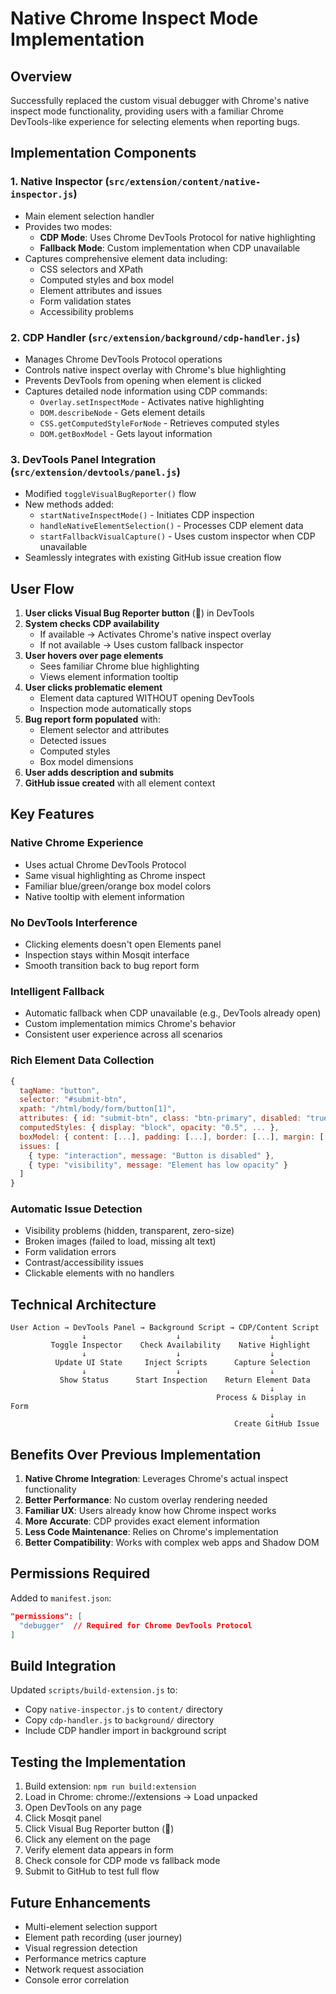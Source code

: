 # Native Chrome Inspect Mode Implementation

## Overview
Successfully replaced the custom visual debugger with Chrome's native inspect mode functionality, providing users with a familiar Chrome DevTools-like experience for selecting elements when reporting bugs.

## Implementation Components

### 1. **Native Inspector (`src/extension/content/native-inspector.js`)**
- Main element selection handler
- Provides two modes:
  - **CDP Mode**: Uses Chrome DevTools Protocol for native highlighting
  - **Fallback Mode**: Custom implementation when CDP unavailable
- Captures comprehensive element data including:
  - CSS selectors and XPath
  - Computed styles and box model
  - Element attributes and issues
  - Form validation states
  - Accessibility problems

### 2. **CDP Handler (`src/extension/background/cdp-handler.js`)**
- Manages Chrome DevTools Protocol operations
- Controls native inspect overlay with Chrome's blue highlighting
- Prevents DevTools from opening when element is clicked
- Captures detailed node information using CDP commands:
  - `Overlay.setInspectMode` - Activates native highlighting
  - `DOM.describeNode` - Gets element details
  - `CSS.getComputedStyleForNode` - Retrieves computed styles
  - `DOM.getBoxModel` - Gets layout information

### 3. **DevTools Panel Integration (`src/extension/devtools/panel.js`)**
- Modified `toggleVisualBugReporter()` flow
- New methods added:
  - `startNativeInspectMode()` - Initiates CDP inspection
  - `handleNativeElementSelection()` - Processes CDP element data
  - `startFallbackVisualCapture()` - Uses custom inspector when CDP unavailable
- Seamlessly integrates with existing GitHub issue creation flow

## User Flow

1. **User clicks Visual Bug Reporter button** (🐛) in DevTools
2. **System checks CDP availability**
   - If available → Activates Chrome's native inspect overlay
   - If not available → Uses custom fallback inspector
3. **User hovers over page elements**
   - Sees familiar Chrome blue highlighting
   - Views element information tooltip
4. **User clicks problematic element**
   - Element data captured WITHOUT opening DevTools
   - Inspection mode automatically stops
5. **Bug report form populated** with:
   - Element selector and attributes
   - Detected issues
   - Computed styles
   - Box model dimensions
6. **User adds description and submits**
7. **GitHub issue created** with all element context

## Key Features

### Native Chrome Experience
- Uses actual Chrome DevTools Protocol
- Same visual highlighting as Chrome inspect
- Familiar blue/green/orange box model colors
- Native tooltip with element information

### No DevTools Interference
- Clicking elements doesn't open Elements panel
- Inspection stays within Mosqit interface
- Smooth transition back to bug report form

### Intelligent Fallback
- Automatic fallback when CDP unavailable (e.g., DevTools already open)
- Custom implementation mimics Chrome's behavior
- Consistent user experience across all scenarios

### Rich Element Data Collection
```javascript
{
  tagName: "button",
  selector: "#submit-btn",
  xpath: "/html/body/form/button[1]",
  attributes: { id: "submit-btn", class: "btn-primary", disabled: "true" },
  computedStyles: { display: "block", opacity: "0.5", ... },
  boxModel: { content: [...], padding: [...], border: [...], margin: [...] },
  issues: [
    { type: "interaction", message: "Button is disabled" },
    { type: "visibility", message: "Element has low opacity" }
  ]
}
```

### Automatic Issue Detection
- Visibility problems (hidden, transparent, zero-size)
- Broken images (failed to load, missing alt text)
- Form validation errors
- Contrast/accessibility issues
- Clickable elements with no handlers

## Technical Architecture

```
User Action → DevTools Panel → Background Script → CDP/Content Script
                ↓                    ↓                    ↓
         Toggle Inspector    Check Availability    Native Highlight
                ↓                    ↓                    ↓
          Update UI State     Inject Scripts      Capture Selection
                ↓                    ↓                    ↓
           Show Status      Start Inspection    Return Element Data
                                                          ↓
                                              Process & Display in Form
                                                          ↓
                                                  Create GitHub Issue
```

## Benefits Over Previous Implementation

1. **Native Chrome Integration**: Leverages Chrome's actual inspect functionality
2. **Better Performance**: No custom overlay rendering needed
3. **Familiar UX**: Users already know how Chrome inspect works
4. **More Accurate**: CDP provides exact element information
5. **Less Code Maintenance**: Relies on Chrome's implementation
6. **Better Compatibility**: Works with complex web apps and Shadow DOM

## Permissions Required

Added to `manifest.json`:
```json
"permissions": [
  "debugger"  // Required for Chrome DevTools Protocol
]
```

## Build Integration

Updated `scripts/build-extension.js` to:
- Copy `native-inspector.js` to `content/` directory
- Copy `cdp-handler.js` to `background/` directory
- Include CDP handler import in background script

## Testing the Implementation

1. Build extension: `npm run build:extension`
2. Load in Chrome: chrome://extensions → Load unpacked
3. Open DevTools on any page
4. Click Mosqit panel
5. Click Visual Bug Reporter button (🐛)
6. Click any element on the page
7. Verify element data appears in form
8. Check console for CDP mode vs fallback mode
9. Submit to GitHub to test full flow

## Future Enhancements

- Multi-element selection support
- Element path recording (user journey)
- Visual regression detection
- Performance metrics capture
- Network request association
- Console error correlation